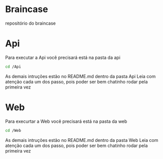 # Braincase
repositório do braincase

# Api

Para executar a Api você precisará está na pasta da api

```bash
cd /Api
```

As demais intruções estão no README.md dentro da pasta Api Leia com atenção cada um dos passo,
pois poder ser bem chatinho rodar pela primeira vez

# Web

Para execurtar a Web você precisará está na pasta da web

```bash
cd /Web
```

As demais intruções estão no README.md dentro da pasta Web Leia com atenção cada um dos passo,
pois poder ser bem chatinho rodar pela primeira vez
